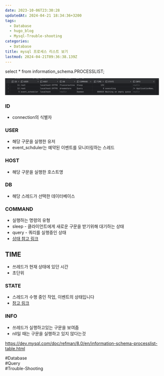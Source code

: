 ```yaml
---
date: 2023-10-06T23:30:28
updatedAt: 2024-04-21 18:34:36+3200
tags:
  - Database
  - hugo_blog
  - Mysql-Trouble-shooting
categories:
  - Database
title: mysql 프로세스 리스트 보기
lastmod: 2024-04-21T09:36:38.139Z
---
```

select \* from information\_schema.PROCESSLIST;

![Pasted image 20231007162016](/image/real-resource-image/Pasted%20image%2020231007162016.png)

### ID

* connection의 식별자

### USER

* 해당 구문을 실행한 유저
* event\_schduler는 예약된 이벤트를 모니터링하는 스레드

### HOST

* 해당 구문을 실행한 호스트명

### DB

* 해당 스레드가 선택한 데이터베이스

### COMMAND

* 실행하는 명령의 유형
* sleep - 클라이언트에게 새로운 구문을 받기위해 대기하는 상태
* query - 쿼리를 실행중인 상태
* [상태 참고 링크](https://dev.mysql.com/doc/refman/8.0/en/thread-commands.html)

## TIME

* 쓰레드가 현재 상태에 있던 시간
* 초단위

### STATE

* 스레드가 수행 중인 작업, 이벤트의 상태입니다
* [참고 링크](https://dev.mysql.com/doc/refman/8.0/en/general-thread-states.html)

### INFO

* 쓰레드가 실행하고있는 구문을 보여줌
* nll일 때는 구문을 실행하고 있지 않다는것

https://dev.mysql.com/doc/refman/8.0/en/information-schema-processlist-table.html

\#Database\
\#Query\
\#Trouble-Shooting
